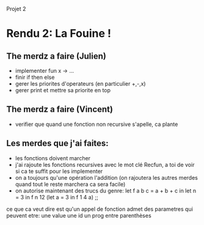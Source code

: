 Projet 2

# Rendu 2: La Fouine !

## The merdz a faire (Julien)
* implementer fun x -> ...
* finir if then else
* gerer les priorites d'operateurs (en particulier +,-,x)
* gerer print et mettre sa priorite en top


## The merdz a faire (Vincent)
* verifier que quand une fonction non recursive s'apelle, ca plante

## Les merdes que j'ai faites:

* les fonctions doivent marcher
* j'ai rajoute les fonctions recursives avec le mot clé Recfun, a toi de voir si ca te suffit pour les implementer
* on a toujours qu'une opération l'addition (on rajoutera les autres merdes quand tout le reste marchera ca sera facile)
* on autorise maintenant des trucs du genre:
let f a b c = a + b + c in 
let n = 3 in 
f n 12 (let a = 3 in f 1 4 a) ;;

ce que ca veut dire est qu'un appel de fonction admet des parametres qui peuvent etre: 
une value
une id
un prog entre parenthèses

